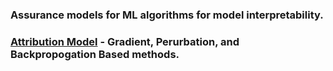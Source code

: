 ### Assurance models for ML algorithms for model interpretability.

### [Attribution Model](https://github.com/AI-VTRC/AIassurance/attribution) - Gradient, Perurbation, and Backpropogation Based methods.